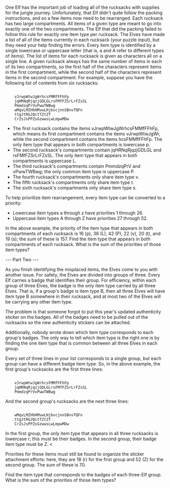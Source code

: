 <p>
    One Elf has the important job of loading all of the rucksacks with supplies for the jungle journey. Unfortunately, that Elf didn't quite follow the packing instructions, and so a few items now need to be rearranged.
    Each rucksack has two large compartments. All items of a given type are meant to go into exactly one of the two compartments. The Elf that did the packing failed to follow this rule for exactly one item type per rucksack.
    The Elves have made a list of all of the items currently in each rucksack (your puzzle input), but they need your help finding the errors. Every item type is identified by a single lowercase or uppercase letter (that is, a and A refer to different types of items).
    The list of items for each rucksack is given as characters all on a single line. A given rucksack always has the same number of items in each of its two compartments, so the first half of the characters represent items in the first compartment, while the second half of the characters represent items in the second compartment.
    For example, suppose you have the following list of contents from six rucksacks:
</p>
<code>
    vJrwpWtwJgWrhcsFMMfFFhFp
    jqHRNqRjqzjGDLGLrsFMfFZSrLrFZsSL
    PmmdzqPrVvPwwTWBwg
    wMqvLMZHhHMvwLHjbvcjnnSBnvTQFn
    ttgJtRGJQctTZtZT
    CrZsJsPPZsGzwwsLwLmpwMDw
</code>

<ul>
    <li>The first rucksack contains the items vJrwpWtwJgWrhcsFMMfFFhFp, which means its first compartment contains the items vJrwpWtwJgWr, while the second compartment contains the items hcsFMMfFFhFp. The only item type that appears in both compartments is lowercase p.</li>
    <li>The second rucksack's compartments contain jqHRNqRjqzjGDLGL and rsFMfFZSrLrFZsSL. The only item type that appears in both compartments is uppercase L.</li>
    <li>The third rucksack's compartments contain PmmdzqPrV and vPwwTWBwg; the only common item type is uppercase P.</li>
    <li>The fourth rucksack's compartments only share item type v.</li>
    <li>The fifth rucksack's compartments only share item type t.</li>
    <li>The sixth rucksack's compartments only share item type s.</li>
</ul>

<p>To help prioritize item rearrangement, every item type can be converted to a priority:</p>
<ul>
    <li>Lowercase item types a through z have priorities 1 through 26.</li>
    <li>Uppercase item types A through Z have priorities 27 through 52.</li>
</ul>
<p>
In the above example, the priority of the item type that appears in both compartments of each rucksack is 16 (p), 38 (L), 42 (P), 22 (v), 20 (t), and 19 (s); the sum of these is 157.
Find the item type that appears in both compartments of each rucksack. What is the sum of the priorities of those item types?
</p>

<p>--- Part Two ---</p>
<p>
    As you finish identifying the misplaced items, the Elves come to you with another issue.
    For safety, the Elves are divided into groups of three. Every Elf carries a badge that identifies their group. For efficiency, within each group of three Elves, the badge is the only item type carried by all three Elves. That is, if a group's badge is item type B, then all three Elves will have item type B somewhere in their rucksack, and at most two of the Elves will be carrying any other item type.
</p>
<p>
    The problem is that someone forgot to put this year's updated authenticity sticker on the badges. All of the badges need to be pulled out of the rucksacks so the new authenticity stickers can be attached.
</p>
<p>
    Additionally, nobody wrote down which item type corresponds to each group's badges. The only way to tell which item type is the right one is by finding the one item type that is common between all three Elves in each group.
</p>
<p>
    Every set of three lines in your list corresponds to a single group, but each group can have a different badge item type. So, in the above example, the first group's rucksacks are the first three lines:
</p>
<code>
    vJrwpWtwJgWrhcsFMMfFFhFp
    jqHRNqRjqzjGDLGLrsFMfFZSrLrFZsSL
    PmmdzqPrVvPwwTWBwg
</code>
<p>
    And the second group's rucksacks are the next three lines:
</p>
<code>
    wMqvLMZHhHMvwLHjbvcjnnSBnvTQFn
    ttgJtRGJQctTZtZT
    CrZsJsPPZsGzwwsLwLmpwMDw
</code>
<p>
    In the first group, the only item type that appears in all three rucksacks is lowercase r; this must be their badges. In the second group, their badge item type must be Z.
<

Priorities for these items must still be found to organize the sticker attachment efforts: here, they are 18 (r) for the first group and 52 (Z) for the second group. The sum of these is 70.

Find the item type that corresponds to the badges of each three-Elf group. What is the sum of the priorities of those item types?
